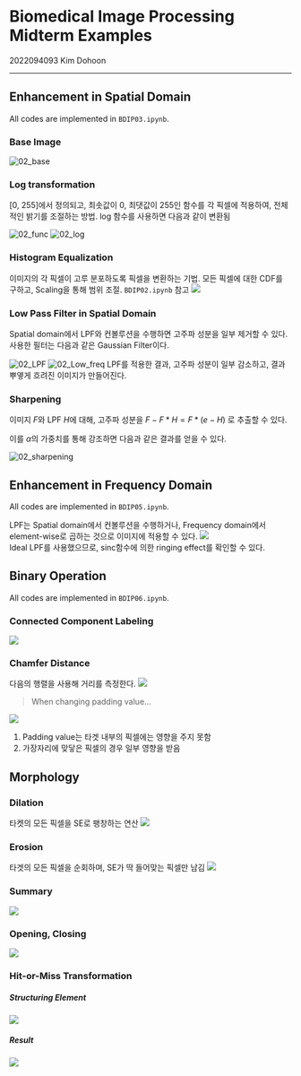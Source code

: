 # Biomedical Image Processing Midterm Examples  
2022094093 Kim Dohoon

--- 
## Enhancement in Spatial Domain
All codes are implemented in `BDIP03.ipynb`.
### Base Image
![02_base](/img/03_base.png)

### Log transformation  
[0, 255]에서 정의되고, 최솟값이 0, 최댓값이 255인 함수를 각 픽셀에 적용하여, 전체적인 밝기를 조절하는 방법. log 함수를 사용하면 다음과 같이 변환됨

![02_func](/img/03_func.png)
![02_log](/img/03_log.png)

### Histogram Equalization
이미지의 각 픽셀이 고루 분포하도록 픽셀을 변환하는 기법. 모든 픽셀에 대한 CDF를 구하고, Scaling을 통해 범위 조절. `BDIP02.ipynb` 참고
![](/img/03_hist_eq.png)

### Low Pass Filter in Spatial Domain
Spatial domain에서 LPF와 컨볼루션을 수행하면 고주파 성분을 일부 제거할 수 있다. 사용한 필터는 다음과 같은 Gaussian Filter이다. 

![02_LPF](/img/03_LPF.png)
![02_Low_freq](/img/03_Low_freq.png)
LPF를 적용한 결과, 고주파 성분이 일부 감소하고, 결과 뿌옇게 흐려진 이미지가 만들어진다.

### Sharpening
이미지 $F$와 LPF $H$에 대해, 고주파 성분을 $F - F * H = F * (e-H)$ 로 추출할 수 있다.

이를 $\alpha$의 가중치를 통해 강조하면 다음과 같은 결과를 얻을 수 있다.

![02_sharpening](/img/03_sharpening.png)

## Enhancement in Frequency Domain
All codes are implemented in `BDIP05.ipynb`.  

LPF는 Spatial domain에서 컨볼루션을 수행하거나, Frequency domain에서 element-wise로 곱하는 것으로 이미지에 적용할 수 있다.
![](/img/05.png)  
Ideal LPF를 사용했으므로, sinc함수에 의한 ringing effect를 확인할 수 있다.

## Binary Operation
All codes are implemented in `BDIP06.ipynb`.

### Connected Component Labeling
![](/img/06_CCL.png)

### Chamfer Distance  
다음의 행렬을 사용해 거리를 측정한다.
![](/img/06_chamfer.png)

> When changing padding value...   

![](/img/06_chamfer_pad.png)

1. Padding value는 타겟 내부의 픽셀에는 영향을 주지 못함
2. 가장자리에 맞닿은 픽셀의 경우 일부 영향을 받음

## Morphology
### Dilation    
타켓의 모든 픽셀을 SE로 팽창하는 연산
![](/img/07_dilation.png)

### Erosion  
타겟의 모든 픽셀을 순회하며, SE가 딱 들어맞는 픽셀만 남김
![](/img/07_erosion.png)

### Summary
![](/img/07_de.png)

### Opening, Closing
![](/img/07_oc.png)

### Hit-or-Miss Transformation
##### Structuring Element
![](/img/07_SE.png)

##### Result
![](/img/07_HoM.png)